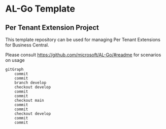 # AL-Go Template
## Per Tenant Extension Project
This template repository can be used for managing Per Tenant Extensions for Business Central.

Please consult https://github.com/microsoft/AL-Go/#readme for scenarios on usage

```mermaid
gitGraph
    commit
    commit
    branch develop
    checkout develop
    commit
    commit
    checkout main
    commit
    commit
    checkout develop
    commit
    commit
```
